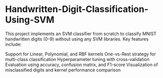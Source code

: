# Handwritten-Digit-Classification-Using-SVM

This project implements an SVM classifier from scratch to classify MNIST handwritten digits (0-9) without using any SVM libraries. Key features include:

Support for Linear, Polynomial, and RBF kernels
One-vs-Rest strategy for multi-class classification
Hyperparameter tuning with cross-validation
Evaluation using accuracy, confusion matrix, and F1-score
Visualization of misclassified digits and kernel performance comparison

